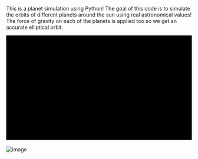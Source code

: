 This is a planet simulation using Python! The goal of this code is to simulate the orbits of different planets around the sun using real astronomical values!
The force of gravity on each of the planets is applied too so we get an accurate elliptical orbit.

![](https://github.com/yankee-co/Planet-Simulation/blob/main/Planets_gif.gif)

![image](https://github.com/yankee-co/Planet-Simulation/assets/72886859/9a586c16-f484-4132-af86-d2bf724fbb08)
